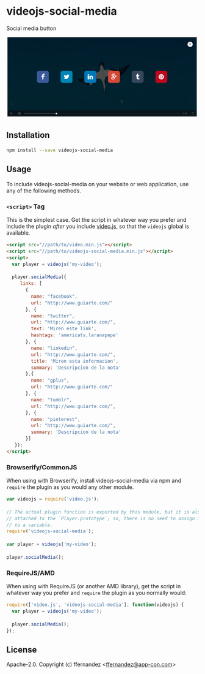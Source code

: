 # videojs-social-media

Social media button

![alt text](image.png)


## Installation

```sh
npm install --save videojs-social-media
```

## Usage

To include videojs-social-media on your website or web application, use any of the following methods.

### `<script>` Tag

This is the simplest case. Get the script in whatever way you prefer and include the plugin _after_ you include [video.js][videojs], so that the `videojs` global is available.

```html
<script src="//path/to/video.min.js"></script>
<script src="//path/to/videojs-social-media.min.js"></script>
<script>
  var player = videojs('my-video');

  player.socialMedia({
     links: [
       {
         name: "facebook",
         url: "http://www.guiarte.com/"
       }, {
         name: "twitter",
         url: "http://www.guiarte.com/",
         text: 'Miren este link',
         hashtags: 'americatv,laranapepe'
       }, {
         name: "linkedin",
         url: "http://www.guiarte.com/",
         title: 'Miren esta informacion',
         summary: 'Descripcion de la nota'
       },{
         name: "gplus",
         url: "http://www.guiarte.com/"
       }, {
         name: "tumblr",
         url: "http://www.guiarte.com/",
       }, {
         name: "pinterest",
         url: "http://www.guiarte.com/",
         summary: 'Descripcion de la nota'
       }]
   });
</script>
```

### Browserify/CommonJS

When using with Browserify, install videojs-social-media via npm and `require` the plugin as you would any other module.

```js
var videojs = require('video.js');

// The actual plugin function is exported by this module, but it is also
// attached to the `Player.prototype`; so, there is no need to assign it
// to a variable.
require('videojs-social-media');

var player = videojs('my-video');

player.socialMedia();
```

### RequireJS/AMD

When using with RequireJS (or another AMD library), get the script in whatever way you prefer and `require` the plugin as you normally would:

```js
require(['video.js', 'videojs-social-media'], function(videojs) {
  var player = videojs('my-video');

  player.socialMedia();
});
```

## License

Apache-2.0. Copyright (c) ffernandez &lt;ffernandez@app-con.com&gt;


[videojs]: http://videojs.com/
